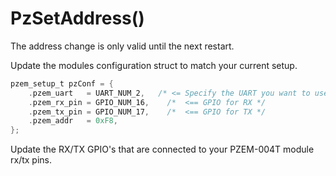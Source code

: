 # PzSetAddress()  

The address change is only valid until the next restart.  
  
Update the modules configuration struct to match your current setup.  


```c
pzem_setup_t pzConf = {
    .pzem_uart   = UART_NUM_2,   /* <= Specify the UART you want to use, UART_NUM_0, UART_NUM_1, UART_NUM_2 (ESP32 specific) */
    .pzem_rx_pin = GPIO_NUM_16,    /*  <== GPIO for RX */
    .pzem_tx_pin = GPIO_NUM_17,    /*  <== GPIO for TX */
    .pzem_addr   = 0xF8, 
};
```
Update the RX/TX GPIO's that are connected to your PZEM-004T module rx/tx pins.  

